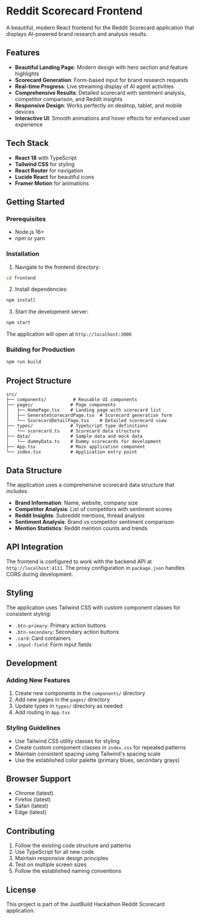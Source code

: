 # Reddit Scorecard Frontend

A beautiful, modern React frontend for the Reddit Scorecard application that displays AI-powered brand research and analysis results.

## Features

- **Beautiful Landing Page**: Modern design with hero section and feature highlights
- **Scorecard Generation**: Form-based input for brand research requests
- **Real-time Progress**: Live streaming display of AI agent activities
- **Comprehensive Results**: Detailed scorecard with sentiment analysis, competitor comparison, and Reddit insights
- **Responsive Design**: Works perfectly on desktop, tablet, and mobile devices
- **Interactive UI**: Smooth animations and hover effects for enhanced user experience

## Tech Stack

- **React 18** with TypeScript
- **Tailwind CSS** for styling
- **React Router** for navigation
- **Lucide React** for beautiful icons
- **Framer Motion** for animations

## Getting Started

### Prerequisites

- Node.js 16+ 
- npm or yarn

### Installation

1. Navigate to the frontend directory:
```bash
cd frontend
```

2. Install dependencies:
```bash
npm install
```

3. Start the development server:
```bash
npm start
```

The application will open at `http://localhost:3000`

### Building for Production

```bash
npm run build
```

## Project Structure

```
src/
├── components/          # Reusable UI components
├── pages/              # Page components
│   ├── HomePage.tsx    # Landing page with scorecard list
│   ├── GenerateScorecardPage.tsx  # Scorecard generation form
│   └── ScorecardDetailPage.tsx    # Detailed scorecard view
├── types/              # TypeScript type definitions
│   └── scorecard.ts    # Scorecard data structure
├── data/               # Sample data and mock data
│   └── dummyData.ts    # Dummy scorecards for development
├── App.tsx             # Main application component
└── index.tsx           # Application entry point
```

## Data Structure

The application uses a comprehensive scorecard data structure that includes:

- **Brand Information**: Name, website, company size
- **Competitor Analysis**: List of competitors with sentiment scores
- **Reddit Insights**: Subreddit mentions, thread analysis
- **Sentiment Analysis**: Brand vs competitor sentiment comparison
- **Mention Statistics**: Reddit mention counts and trends

## API Integration

The frontend is configured to work with the backend API at `http://localhost:4111`. The proxy configuration in `package.json` handles CORS during development.

## Styling

The application uses Tailwind CSS with custom component classes for consistent styling:

- `.btn-primary`: Primary action buttons
- `.btn-secondary`: Secondary action buttons  
- `.card`: Card containers
- `.input-field`: Form input fields

## Development

### Adding New Features

1. Create new components in the `components/` directory
2. Add new pages in the `pages/` directory
3. Update types in `types/` directory as needed
4. Add routing in `App.tsx`

### Styling Guidelines

- Use Tailwind CSS utility classes for styling
- Create custom component classes in `index.css` for repeated patterns
- Maintain consistent spacing using Tailwind's spacing scale
- Use the established color palette (primary blues, secondary grays)

## Browser Support

- Chrome (latest)
- Firefox (latest)
- Safari (latest)
- Edge (latest)

## Contributing

1. Follow the existing code structure and patterns
2. Use TypeScript for all new code
3. Maintain responsive design principles
4. Test on multiple screen sizes
5. Follow the established naming conventions

## License

This project is part of the JustBuild Hackathon Reddit Scorecard application.
